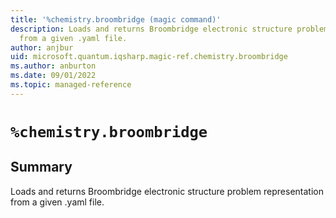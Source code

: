 ```yaml
---
title: '%chemistry.broombridge (magic command)'
description: Loads and returns Broombridge electronic structure problem representation
  from a given .yaml file.
author: anjbur
uid: microsoft.quantum.iqsharp.magic-ref.chemistry.broombridge
ms.author: anburton
ms.date: 09/01/2022
ms.topic: managed-reference
---
```


<!--
    NB: This file has been automatically generated from Microsoft.Quantum.Chemistry.Jupyter.dll,
        please do not manually edit it.

    [DEBUG] JSON source:
        {"Name": "%chemistry.broombridge", "Documentation": {"Summary": "Loads and returns Broombridge electronic structure problem representation from a given .yaml file.", "Full": null, "Description": null, "Remarks": null, "Examples": null, "SeeAlso": null}, "AssemblyName": "Microsoft.Quantum.Chemistry.Jupyter"}
-->

# `%chemistry.broombridge`

## Summary

Loads and returns Broombridge electronic structure problem representation from a given .yaml file.
